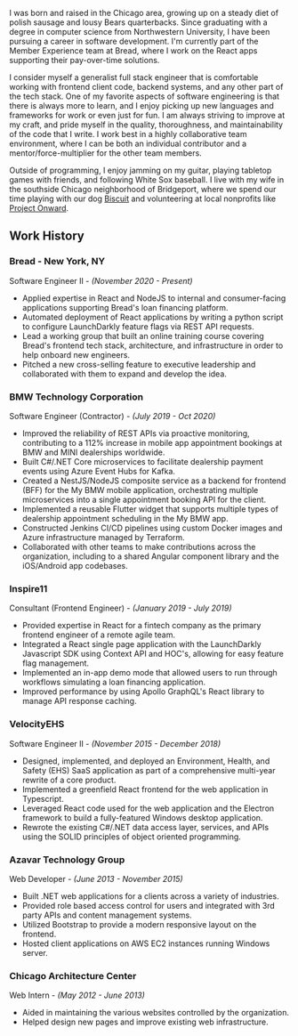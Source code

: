 I was born and raised in the Chicago area, growing up on a steady diet of polish sausage and lousy Bears quarterbacks. Since graduating with a degree in computer science from Northwestern University, I have been pursuing a career in software development. I'm currently part of the Member Experience team at Bread, where I work on the React apps supporting their pay-over-time solutions.

I consider myself a generalist full stack engineer that is comfortable working with frontend client code, backend systems, and any other part of the tech stack. One of my favorite aspects of software engineering is that there is always more to learn, and I enjoy picking up new languages and frameworks for work or even just for fun. I am always striving to improve at my craft, and pride myself in the quality, thoroughness, and maintainability of the code that I write. I work best in a highly collaborative team environment, where I can be both an individual contributor and a mentor/force-multiplier for the other team members.

Outside of programming, I enjoy jamming on my guitar, playing tabletop games with friends, and following White Sox baseball. I live with my wife in the southside Chicago neighborhood of Bridgeport, where we spend our time playing with our dog [Biscuit](https://www.instagram.com/kingbiscuitthecorgi/) and volunteering at local nonprofits like [Project Onward](https://www.projectonward.org/).

## Work History

### Bread - New York, NY

Software Engineer II - _(November 2020 - Present)_

- Applied expertise in React and NodeJS to internal and consumer-facing applications supporting Bread's loan financing platform.
- Automated deployment of React applications by writing a python script to configure LaunchDarkly feature flags via REST API requests.
- Lead a working group that built an online training course covering Bread's frontend tech stack, architecture, and infrastructure in order to help onboard new engineers.
- Pitched a new cross-selling feature to executive leadership and collaborated with them to expand and develop the idea.

### BMW Technology Corporation

Software Engineer (Contractor) - _(July 2019 - Oct 2020)_

- Improved the reliability of REST APIs via proactive monitoring, contributing to a 112% increase in mobile app appointment bookings at BMW and MINI dealerships worldwide.
- Built C#/.NET Core microservices to facilitate dealership payment events using Azure Event Hubs for Kafka.
- Created a NestJS/NodeJS composite service as a backend for frontend (BFF) for the My BMW mobile application, orchestrating multiple microservices into a single appointment booking API for the client.
- Implemented a reusable Flutter widget that supports multiple types of dealership appointment scheduling in the My BMW app.
- Constructed Jenkins CI/CD pipelines using custom Docker images and Azure infrastructure managed by Terraform.
- Collaborated with other teams to make contributions across the organization, including to a shared Angular component library and the iOS/Android app codebases.

### Inspire11

Consultant (Frontend Engineer) - _(January 2019 - July 2019)_

- Provided expertise in React for a fintech company as the primary frontend engineer of a remote agile team.
- Integrated a React single page application with the LaunchDarkly Javascript SDK using Context API and HOC's, allowing for easy feature flag management.
- Implemented an in-app demo mode that allowed users to run through workflows simulating a loan financing application.
- Improved performance by using Apollo GraphQL's React library to manage API response caching.

### VelocityEHS

Software Engineer II - _(November 2015 - December 2018)_

- Designed, implemented, and deployed an Environment, Health, and Safety (EHS) SaaS application as part of a comprehensive multi-year rewrite of a core product.
- Implemented a greenfield React frontend for the web application in Typescript.
- Leveraged React code used for the web application and the Electron framework to build a fully-featured Windows desktop application.
- Rewrote the existing C#/.NET data access layer, services, and APIs using the SOLID principles of object oriented programming.

### Azavar Technology Group

Web Developer - _(June 2013 - November 2015)_

- Built .NET web applications for a clients across a variety of industries.
- Provided role based access control for users and integrated with 3rd party APIs and content management systems.
- Utilized Bootstrap to provide a modern responsive layout on the frontend.
- Hosted client applications on AWS EC2 instances running Windows server.

### Chicago Architecture Center

Web Intern - _(May 2012 - June 2013)_

- Aided in maintaining the various websites controlled by the organization.
- Helped design new pages and improve existing web infrastructure.
